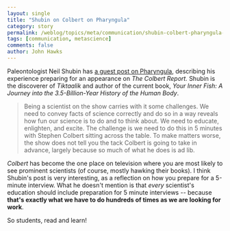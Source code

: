 ```yaml
---
layout: single 
title: "Shubin on Colbert on Pharyngula" 
category: story
permalink: /weblog/topics/meta/communication/shubin-colbert-pharyngula-2008.html
tags: [communication, metascience] 
comments: false 
author: John Hawks 
---
```



<p>
Paleontologist Neil Shubin has <a href="http://scienceblogs.com/pharyngula/2008/01/guest_post_by_neil_shubin_prep.php">a guest post on Pharyngula</a>, describing his experience preparing for an appearance on <i> The Colbert Report.</i> Shubin is the discoverer of <i>Tiktaalik</i> and author of the current book, <i>Your Inner Fish: A Journey into the 3.5-Billion-Year History of the Human Body</i>. 
</p>

<blockquote>Being a scientist on the show carries with it some challenges. We need to convey facts of science correctly and do so in a way reveals how fun our science is to do and to think about. We need to educate, enlighten, and excite. The challenge is we need to do this in 5 minutes with Stephen Colbert sitting across the table. To make matters worse, the show does not tell you the tack Colbert is going to take in advance, largely because so much of what he does is ad lib.</blockquote>

<p>
<i>Colbert</i> has become the one place on television where you are most likely to see prominent scientists (of course, mostly hawking their books). I think Shubin's post is very interesting, as a reflection on how you prepare for a 5-minute interview. What he doesn't mention is that <i>every</i> scientist's education should include preparation for 5 minute interviews -- because <b>that's exactly what we have to do hundreds of times as we are looking for work</b>. 
</p>

<p>
So students, read and learn!<br />
 <br />
 
</p>

